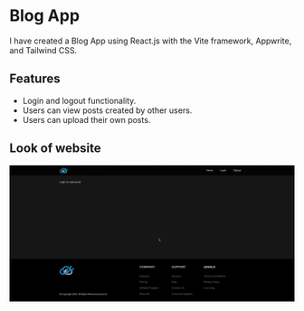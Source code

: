 # Blog App
I have created a Blog App using React.js with the Vite framework, Appwrite, and Tailwind CSS.

## Features
- Login and logout functionality.
- Users can view posts created by other users.
- Users can upload their own posts.

## Look of website
![gif](blog-app.gif)